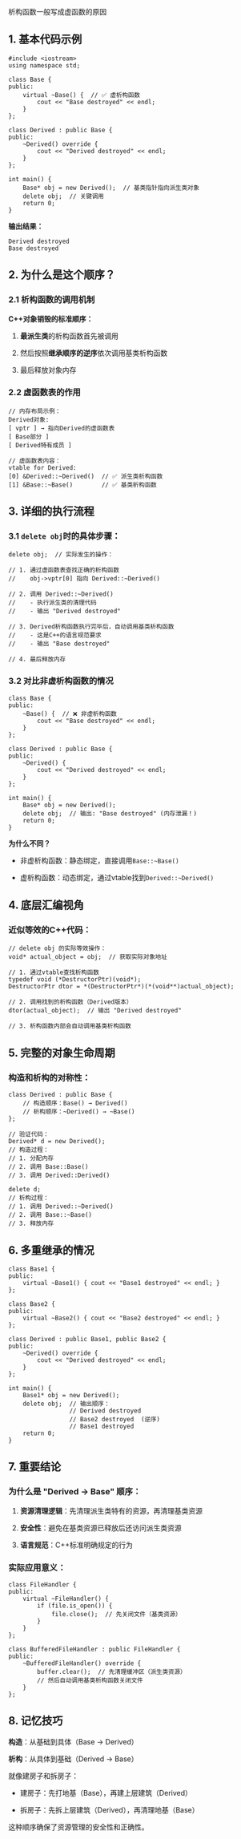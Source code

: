 
析构函数⼀般写成虚函数的原因
## 1. 基本代码示例

```
#include <iostream>
using namespace std;

class Base {
public:
    virtual ~Base() {  // ✅ 虚析构函数
        cout << "Base destroyed" << endl;
    }
};

class Derived : public Base {
public:
    ~Derived() override {
        cout << "Derived destroyed" << endl;
    }
};

int main() {
    Base* obj = new Derived();  // 基类指针指向派生类对象
    delete obj;  // 关键调用
    return 0;
}
```

​**​输出结果：​**​

```
Derived destroyed
Base destroyed
```

## 2. 为什么是这个顺序？

### 2.1 析构函数的调用机制

​**​C++对象销毁的标准顺序：​**​

1. ​**​最派生类​**​的析构函数首先被调用
    
2. 然后按照​**​继承顺序的逆序​**​依次调用基类析构函数
    
3. 最后释放对象内存
    

### 2.2 虚函数表的作用

```
// 内存布局示例：
Derived对象:
[ vptr ] → 指向Derived的虚函数表
[ Base部分 ]
[ Derived特有成员 ]

// 虚函数表内容：
vtable for Derived:
[0] &Derived::~Derived()  // ✅ 派生类析构函数
[1] &Base::~Base()        // ✅ 基类析构函数
```

## 3. 详细的执行流程

### 3.1 `delete obj`时的具体步骤：

```
delete obj;  // 实际发生的操作：

// 1. 通过虚函数表查找正确的析构函数
//    obj->vptr[0] 指向 Derived::~Derived()

// 2. 调用 Derived::~Derived()
//    - 执行派生类的清理代码
//    - 输出 "Derived destroyed"

// 3. Derived析构函数执行完毕后，自动调用基类析构函数
//    - 这是C++的语言规范要求
//    - 输出 "Base destroyed"

// 4. 最后释放内存
```

### 3.2 对比非虚析构函数的情况

```
class Base {
public:
    ~Base() {  // ❌ 非虚析构函数
        cout << "Base destroyed" << endl;
    }
};

class Derived : public Base {
public:
    ~Derived() {
        cout << "Derived destroyed" << endl;
    }
};

int main() {
    Base* obj = new Derived();
    delete obj;  // 输出: "Base destroyed" (内存泄漏！)
    return 0;
}
```

​**​为什么不同？​**​

- 非虚析构函数：静态绑定，直接调用`Base::~Base()`
    
- 虚析构函数：动态绑定，通过vtable找到`Derived::~Derived()`
    

## 4. 底层汇编视角

### 近似等效的C++代码：

```
// delete obj 的实际等效操作：
void* actual_object = obj;  // 获取实际对象地址

// 1. 通过vtable查找析构函数
typedef void (*DestructorPtr)(void*);
DestructorPtr dtor = *(DestructorPtr*)(*(void**)actual_object);

// 2. 调用找到的析构函数（Derived版本）
dtor(actual_object);  // 输出 "Derived destroyed"

// 3. 析构函数内部会自动调用基类析构函数
```

## 5. 完整的对象生命周期

### 构造和析构的对称性：

```
class Derived : public Base {
    // 构造顺序：Base() → Derived()
    // 析构顺序：~Derived() → ~Base()
};

// 验证代码：
Derived* d = new Derived();
// 构造过程：
// 1. 分配内存
// 2. 调用 Base::Base()
// 3. 调用 Derived::Derived()

delete d;
// 析构过程：
// 1. 调用 Derived::~Derived()
// 2. 调用 Base::~Base()
// 3. 释放内存
```

## 6. 多重继承的情况

```
class Base1 {
public:
    virtual ~Base1() { cout << "Base1 destroyed" << endl; }
};

class Base2 {
public:
    virtual ~Base2() { cout << "Base2 destroyed" << endl; }
};

class Derived : public Base1, public Base2 {
public:
    ~Derived() override {
        cout << "Derived destroyed" << endl;
    }
};

int main() {
    Base1* obj = new Derived();
    delete obj;  // 输出顺序：
                 // Derived destroyed
                 // Base2 destroyed  (逆序)
                 // Base1 destroyed
    return 0;
}
```

## 7. 重要结论

### 为什么是 "Derived → Base" 顺序：

1. ​**​资源清理逻辑​**​：先清理派生类特有的资源，再清理基类资源
    
2. ​**​安全性​**​：避免在基类资源已释放后还访问派生类资源
    
3. ​**​语言规范​**​：C++标准明确规定的行为
    

### 实际应用意义：

```
class FileHandler {
public:
    virtual ~FileHandler() {
        if (file.is_open()) {
            file.close();  // 先关闭文件（基类资源）
        }
    }
};

class BufferedFileHandler : public FileHandler {
public:
    ~BufferedFileHandler() override {
        buffer.clear();  // 先清理缓冲区（派生类资源）
        // 然后自动调用基类析构函数关闭文件
    }
};
```

## 8. 记忆技巧

​**​构造​**​：从基础到具体（Base → Derived）

​**​析构​**​：从具体到基础（Derived → Base）

就像建房子和拆房子：

- 建房子：先打地基（Base），再建上层建筑（Derived）
    
- 拆房子：先拆上层建筑（Derived），再清理地基（Base）
    

这种顺序确保了资源管理的安全性和正确性。